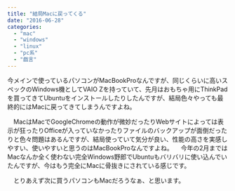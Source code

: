 ```yaml
---
title: "結局Macに戻ってくる"
date: "2016-06-28"
categories: 
  - "mac"
  - "windows"
  - "linux"
  - "pc系"
  - "戯言"
---
```


今メインで使っているパソコンがMacBookProなんですが、同じくらいに高いスペックのWindows機としてVAIO Zを持っていて、先月はおもちゃ用にThinkPadを買ってきてUbuntuをインストールしたりしたんですが、結局色々やっても最終的にはMacに戻ってきてしまうんですよね。

　MacはMacでGoogleChromeの動作が微妙だったりWebサイトによっては表示が狂ったりOfficeが入っていなかったりファイルのバックアップが面倒だったりと色々問題はあるんですが、結局使っていて気分が良い、性能の高さを実感しやすい、使いやすいと思うのはMacBookProなんですよね。 　今年の2月まではMacなんか全く使わない完全Windows野郎でUbuntuもバリバリに使い込んでいたんですが、今はもう完全にMacに骨抜きにされている感じです。

　とりあえず次に買うパソコンもMacだろうなぁ、と思います。
